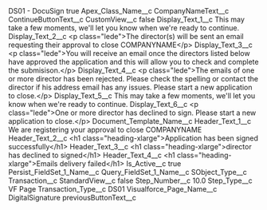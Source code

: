 <?xml version="1.0" encoding="UTF-8"?>
<CustomMetadata xmlns="http://soap.sforce.com/2006/04/metadata" xmlns:xsi="http://www.w3.org/2001/XMLSchema-instance" xmlns:xsd="http://www.w3.org/2001/XMLSchema">
    <label>DS01 - DocuSign</label>
    <protected>true</protected>
    <values>
        <field>Apex_Class_Name__c</field>
        <value xsi:nil="true"/>
    </values>
    <values>
        <field>CompanyNameText__c</field>
        <value xsi:nil="true"/>
    </values>
    <values>
        <field>ContinueButtonText__c</field>
        <value xsi:nil="true"/>
    </values>
    <values>
        <field>CustomView__c</field>
        <value xsi:type="xsd:boolean">false</value>
    </values>
    <values>
        <field>Display_Text_1__c</field>
        <value xsi:type="xsd:string">This may take a few moments, we&apos;ll let you know when we&apos;re ready to continue.</value>
    </values>
    <values>
        <field>Display_Text_2__c</field>
        <value xsi:type="xsd:string">&lt;p class=&quot;lede&quot;&gt;The director(s) will be sent an email requesting their approval to close COMPANYNAME&lt;/p&gt;</value>
    </values>
    <values>
        <field>Display_Text_3__c</field>
        <value xsi:type="xsd:string">&lt;p class=&quot;lede&quot;&gt;You will receive an email once the directors listed below have approved the application and this will allow you to check and complete the submisison.&lt;/p&gt;</value>
    </values>
    <values>
        <field>Display_Text_4__c</field>
        <value xsi:type="xsd:string">&lt;p class=&quot;lede&quot;&gt;The emails of one or more director has been rejected. Please check the spelling or contact the director if his address email has any issues. Please start a new application to close.&lt;/p&gt;</value>
    </values>
    <values>
        <field>Display_Text_5__c</field>
        <value xsi:type="xsd:string">This may take a few moments, we&apos;ll let you know when we&apos;re ready to continue.</value>
    </values>
    <values>
        <field>Display_Text_6__c</field>
        <value xsi:type="xsd:string">&lt;p class=&quot;lede&quot;&gt;One or more director  has declined to sign. Please start a new application to close.&lt;/p&gt;</value>
    </values>
    <values>
        <field>Document_Template_Name__c</field>
        <value xsi:nil="true"/>
    </values>
    <values>
        <field>Header_Text_1__c</field>
        <value xsi:type="xsd:string">We are registering your approval to close COMPANYNAME</value>
    </values>
    <values>
        <field>Header_Text_2__c</field>
        <value xsi:type="xsd:string">&lt;h1 class=&quot;heading-xlarge&quot;&gt;Application has been signed successfully&lt;/h1&gt;</value>
    </values>
    <values>
        <field>Header_Text_3__c</field>
        <value xsi:type="xsd:string">&lt;h1 class=&quot;heading-xlarge&quot;&gt;director has declined to signed&lt;/h1&gt;</value>
    </values>
    <values>
        <field>Header_Text_4__c</field>
        <value xsi:type="xsd:string">&lt;h1 class=&quot;heading-xlarge&quot;&gt;Emails delivery failed&lt;/h1&gt;</value>
    </values>
    <values>
        <field>Is_Active__c</field>
        <value xsi:type="xsd:boolean">true</value>
    </values>
    <values>
        <field>Persist_FieldSet_1_Name__c</field>
        <value xsi:nil="true"/>
    </values>
    <values>
        <field>Query_FieldSet_1_Name__c</field>
        <value xsi:nil="true"/>
    </values>
    <values>
        <field>SObject_Type__c</field>
        <value xsi:type="xsd:string">Transaction__c</value>
    </values>
    <values>
        <field>StandardView__c</field>
        <value xsi:type="xsd:boolean">false</value>
    </values>
    <values>
        <field>Step_Number__c</field>
        <value xsi:type="xsd:double">10.0</value>
    </values>
    <values>
        <field>Step_Type__c</field>
        <value xsi:type="xsd:string">VF Page</value>
    </values>
    <values>
        <field>Transaction_Type__c</field>
        <value xsi:type="xsd:string">DS01</value>
    </values>
    <values>
        <field>Visualforce_Page_Name__c</field>
        <value xsi:type="xsd:string">DigitalSignature</value>
    </values>
    <values>
        <field>previousButtonText__c</field>
        <value xsi:nil="true"/>
    </values>
</CustomMetadata>

